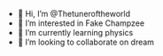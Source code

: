 - 👋 Hi, I’m @Thetuneroftheworld
- 👀 I’m interested in Fake Champzee
- 🌱 I’m currently learning physics
- 💞️ I’m looking to collaborate on dream

